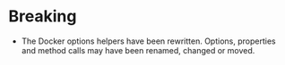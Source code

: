 # Breaking

*   The Docker options helpers have been rewritten. Options, properties and method calls may have been renamed, changed or moved.
